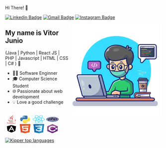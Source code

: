 Hi There! 👋

[![Linkedin Badge](https://img.shields.io/badge/-LinkedIn-6633cc?style=flat-square&logo=Linkedin&logoColor=white&link=https://www.linkedin.com/in/ojunio99/)](https://www.linkedin.com/in/ojunio99/)
[![Gmail Badge](https://img.shields.io/badge/-vjpp29@gmail.com-6633cc?style=flat-square&logo=Gmail&logoColor=white&link=mailto:vjpp29@gmail.com)](mailto:vjpp29@gmail.com)
[![Instagram Badge](https://img.shields.io/badge/-Instagram-6633cc?style=flat-square&logo=Linkedin&logoColor=white&link=https://https://www.instagram.com/ojunio99)]((https://www.instagram.com/ojunio99))

<img align="right" alt="Code Boy image" src="./codeboy.png"  width="300px"/>


## My name is Vitor Junio
(Java | Python | React JS | PHP | Javascript | HTML | CSS | C# ) 🚀
- 👩‍💻 Software Enginner 
- 🎓 Computer Science Student 
- 🌐 Passionate about web development
- 💡 Love a good challenge
 <div style="display: inline_block"><br>
  <img align="center" alt="Rafa-Js" height="30" width="40" src="https://raw.githubusercontent.com/devicons/devicon/master/icons/java/java-plain.svg">
  <img align="center" alt="Rafa-Ts" height="30" width="40" src="https://raw.githubusercontent.com/devicons/devicon/master/icons/python/python-original.svg">
  <img align="center" alt="Rafa-React" height="30" width="40" src="https://raw.githubusercontent.com/devicons/devicon/master/icons/react/react-original.svg">
  <img align="center" alt="Rafa-HTML" height="30" width="40" src="https://raw.githubusercontent.com/devicons/devicon/master/icons/php/php-original.svg">
  <img align="center" alt="Rafa-HTML" height="30" width="40" src="https://raw.githubusercontent.com/devicons/devicon/master/icons/angular/angular-plain.svg">
  <img align="center" alt="Rafa-HTML" height="30" width="40" src="https://raw.githubusercontent.com/devicons/devicon/master/icons/html5/html5-original.svg">
  <img align="center" alt="Rafa-CSS" height="30" width="40" src="https://raw.githubusercontent.com/devicons/devicon/master/icons/css3/css3-original.svg">
  <img align="center" alt="Rafa-Csharp" height="30" width="40" src="https://raw.githubusercontent.com/devicons/devicon/master/icons/csharp/csharp-original.svg">
</div>
<p></p>
 <div align="left">
  
[![Kipper top languages](https://github-readme-stats.vercel.app/api/top-langs/?username=ojunio99&theme=blue-white)](https://github.com/anuraghazra/github-readme-stats)
  
 </div>
